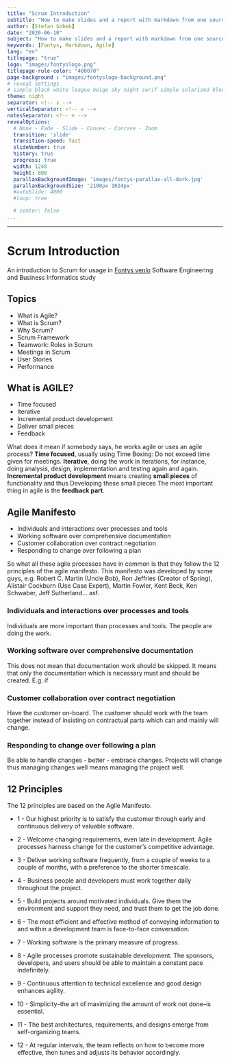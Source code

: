 ```yaml
---
title: "Scrum Introduction"
subtitle: "How to make slides and a report with markdown from one source"
author: [Stefan Sobek]
date: "2020-06-10"
subject: "How to make slides and a report with markdown from one source"
keywords: [Fontys, Markdown, Agile]
lang: "en"
titlepage: "true"
logo: "images/fontyslogo.png"
titlepage-rule-color: "400070"
page-background : "images/fontyslogo-background.png"
# reveal settings
# simple black white league beige sky night serif simple solarized blood moon
theme: night
separator: <!-- s -->
verticalSeparator: <!-- v -->
notesSeparator: <!-- n -->
revealOptions:
  # None - Fade - Slide - Convex - Concave - Zoom
  transition: 'slide'
  transition-speed: fast
  slideNumber: true
  history: true
  progress: true
  width: 1248
  height: 800
  parallaxBackgroundImage: 'images/fontys-parallax-all-dark.jpg'
  parallaxBackgroundSize: '2100px 1024px'
  #autoSlide: 4000
  #loop: true

  # center: false
...
```

---

# Scrum Introduction

An introduction to Scrum for usage in [Fontys venlo](https://fontysvenlo.nl/de/) Software Engineering and Business Informatics study

<!-- s -->

## Topics

- What is Agile?
- What is Scrum?
- Why Scrum?
- Scrum Framework
- Teamwork: Roles in Scrum
- Meetings in Scrum
- User Stories
- Performance


<!-- s -->

## What is AGILE?

- Time focused<!-- .element: class="fragment" -->
- Iterative<!-- .element: class="fragment" -->
- Incremental product development<!-- .element: class="fragment" -->
- Deliver small pieces<!-- .element: class="fragment" -->
- Feedback<!-- .element: class="fragment" -->

<!-- n -->

What does it mean if somebody says, he works agile or uses an agile process?
**Time focused**, usually using Time Boxing: Do not exceed time given for meetings.
**Iterative**, doing the work in iterations, for instance, doing analysis, design, implementation and testing again and again.
**Incremental product development** means creating **small pieces** of functionality and thus
Developing these small pieces
The most important thing in agile is the **feedback part**. 


<!-- s -->

## Agile Manifesto 

- Individuals and interactions over processes and tools<!-- .element: class="fragment" -->
- Working software over comprehensive documentation<!-- .element: class="fragment" -->
- Customer collaboration over contract negotiation<!-- .element: class="fragment" -->
- Responding to change over following a plan<!-- .element: class="fragment" -->

<!-- n -->

So what all these agile processes have in common is that they follow the 12 principles of the agile manifesto. This manifesto was developed by some guys, e.g. Robert C. Martin (Uncle Bob), Ron Jeffries (Creator of Spring), Alistair Cockburn (Use Case Expert), Martin Fowler, Kent Beck, Ken Schwaber, Jeff Sutherland… asf.  

### Individuals and interactions over processes and tools

Individuals are more important than processes and tools. The people are doing the work.

### Working software over comprehensive documentation

This does not mean that documentation work should be skipped. It means that only the documentation which is necessary must and should be created. E.g. if 

### Customer collaboration over contract negotiation

Have the customer on-board. The customer should work with the team together instead of insisting on contractual parts which can and mainly will change. 

### Responding to change over following a plan

Be able to handle changes - better - embrace changes. Projects will change thus managing changes well means managing the project well. 

## 12 Principles

The 12 principles are based on the Agile Manifesto.

- 1  - Our highest priority is to satisfy the customer through early and continuous delivery of valuable software.

- 2 - Welcome changing requirements, even late in development. Agile processes harness change for the customer’s competitive advantage.

- 3 - Deliver working software frequently, from a couple of weeks to a couple of months, with a preference to the shorter timescale.

- 4 - Business people and developers must work together daily throughout the project.

- 5 - Build projects around motivated individuals. Give them the environment and support they need, and trust them to get the job done.

- 6 - The most efficient and effective method of conveying information to and within a development team is face-to-face conversation.

- 7 - Working software is the primary measure of progress.

- 8 - Agile processes promote sustainable development. The sponsors, developers, and users should be able to maintain a constant pace indefinitely.

- 9 - Continuous attention to technical excellence and good design enhances agility.

- 10 - Simplicity–the art of maximizing the amount of work not done–is essential.

- 11 - The best architectures, requirements, and designs emerge from self-organizing teams.

- 12 - At regular intervals, the team reflects on how to become more effective, then tunes and adjusts its behavior accordingly.

<!-- s -->
